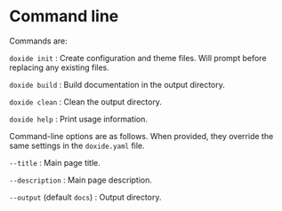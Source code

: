 # Command line

Commands are:

`doxide init`
:   Create configuration and theme files. Will prompt before replacing any existing files.

`doxide build`
:   Build documentation in the output directory.

`doxide clean`
:   Clean the output directory.

`doxide help`
:   Print usage information.

Command-line options are as follows. When provided, they override the same settings in the `doxide.yaml` file.

`--title`
:   Main page title.

`--description`
:   Main page description.

`--output` (default `docs`)
:   Output directory.
